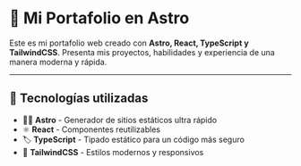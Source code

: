 # 🚀 Mi Portafolio en Astro

Este es mi portafolio web creado con **Astro, React, TypeScript y TailwindCSS**. Presenta mis proyectos, habilidades y experiencia de una manera moderna y rápida.  

---

## 🌟 Tecnologías utilizadas  
- 🧑‍🚀 **Astro** - Generador de sitios estáticos ultra rápido  
- ⚛️ **React** - Componentes reutilizables  
- 🏷️ **TypeScript** - Tipado estático para un código más seguro  
- 🎨 **TailwindCSS** - Estilos modernos y responsivos  